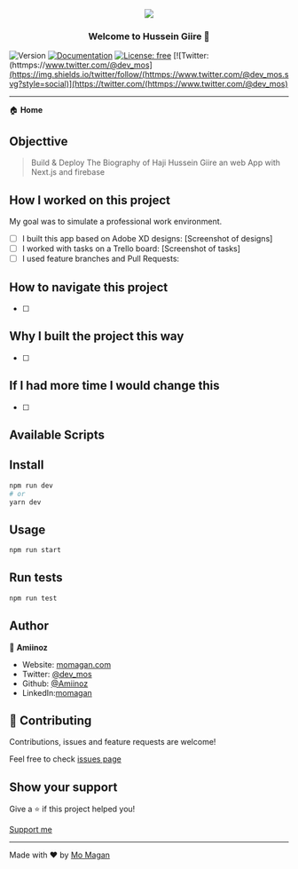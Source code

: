 <div align="center">
  <a href="https://github.com/othneildrew/Best-README-Template">
    <img src="/src/assets/logo.png">
  </a>

  <h3 align="center">Welcome to Hussein Giire 👋</h3>

  <p align="center">

  </p>
  </div>

![Version](https://img.shields.io/badge/version-0.1.0-blue.svg?cacheSeconds=2592000)
[![Documentation](https://img.shields.io/badge/documentation-yes-brightgreen.svg)](https://favetees.netlify.app/)
[![License: free](https://img.shields.io/badge/License-free-yellow.svg)](#)
[![Twitter: (httmps://www.twitter.com/@dev_mos](https://img.shields.io/twitter/follow/(httmps://www.twitter.com/@dev_mos.svg?style=social)](https://twitter.com/(httmps://www.twitter.com/@dev_mos)

---

🏠 **Home**

## Objecttive

> Build & Deploy The Biography of Haji Hussein Giire an web App with Next.js and firebase

<!-- ### ✨ [Demo]( https://husseingiire.org/) -->

## How I worked on this project

My goal was to simulate a professional work environment.

- [ ] I built this app based on Adobe XD designs: [Screenshot of designs]
- [ ] I worked with tasks on a Trello board: [Screenshot of tasks]
- [ ] I used feature branches and Pull Requests: [ ](/)

## How to navigate this project

- [ ]

## Why I built the project this way

- [ ]

## If I had more time I would change this

- [ ]

## Available Scripts

## Install

```sh
npm run dev
# or
yarn dev
```

## Usage

```sh
npm run start
```

## Run tests

```sh
npm run test
```

## Author

👤 **Amiinoz**

- Website: [momagan.com](https://www.momagan.com)
- Twitter: [@dev_mos](httmps://www.twitter.com/@dev_mos)
- Github: [@Amiinoz](https://github.com/Amiinoz)
- LinkedIn:[momagan](https://linkedin.com/in/Mo)

## 🤝 Contributing

Contributions, issues and feature requests are welcome!

Feel free to check [issues page](https://github.com/Amiinoz/husseingiire/issues)

## Show your support

Give a ⭐️ if this project helped you!

[ Support me ](https://www.patreon.com/Amiinoz)

---

Made with ❤️ by [Mo Magan](https://www.momagan.com)
